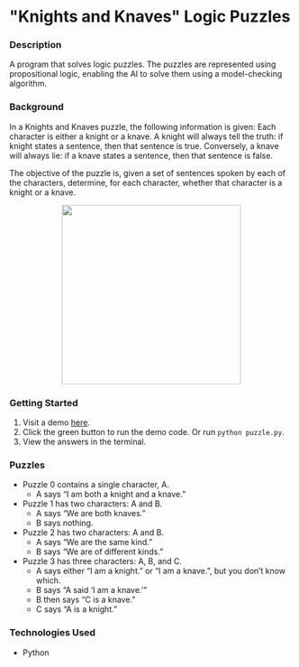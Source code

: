 # "Knights and Knaves" Logic Puzzles

### Description
A program that solves logic puzzles. The puzzles are represented using propositional logic, enabling the AI to solve them using a model-checking algorithm.

### Background
In a Knights and Knaves puzzle, the following information is given: Each character is either a knight or a knave. A knight will always tell the truth: if knight states a sentence, then that sentence is true.
Conversely, a knave will always lie: if a knave states a sentence, then that sentence is false.

The objective of the puzzle is, given a set of sentences spoken by each of the characters, determine, for each character, whether that character is a knight or a knave.

<p align="center">
  <img width="318" src="https://user-images.githubusercontent.com/74436899/124282635-f46c6100-db42-11eb-905f-eaf3eba882b1.png">
</p>

### Getting Started
1. Visit a demo [here](https://replit.com/@DanielTsiang/logic-puzzles).
2. Click the green button to run the demo code. Or run ```python puzzle.py```.
3. View the answers in the terminal.

### Puzzles
* Puzzle 0 contains a single character, A.
    * A says “I am both a knight and a knave.”
* Puzzle 1 has two characters: A and B.
    * A says “We are both knaves.”
    * B says nothing.
* Puzzle 2 has two characters: A and B.
    * A says “We are the same kind.”
    * B says “We are of different kinds.”
* Puzzle 3 has three characters: A, B, and C.
    * A says either “I am a knight.” or “I am a knave.”, but you don’t know which.
    * B says “A said ‘I am a knave.’”
    * B then says “C is a knave.”
    * C says “A is a knight.”

### Technologies Used
* Python
